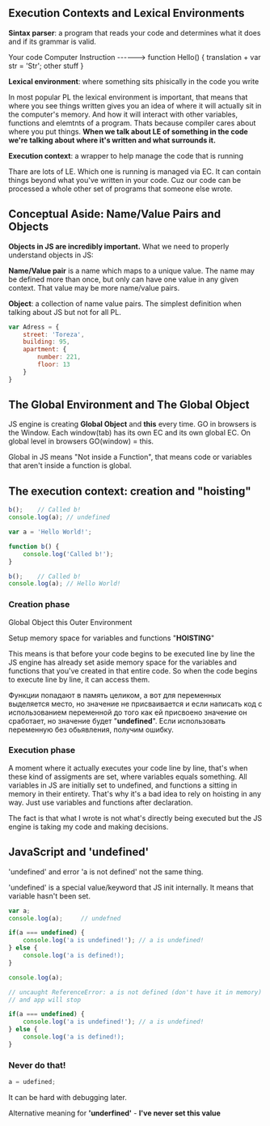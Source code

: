 ## Execution Contexts and Lexical Environments

**Sintax parser**: a program that reads your code and determines what it does and if its grammar is valid. 

Your code                           Computer Instruction
                        ------>
function Hello() {                      translation +
    var str = 'Str';                    other stuff
}      

**Lexical environment**: where something sits phisically in the code you write

 In most popular PL the lexical environment is important, that means that where you see things written gives you an idea of where it will actually sit in the computer's memory. And how it will interact with other variables, functions and elemtnts of a program. Thats because compiler cares about where you put things.
 **When we talk about LE of something in the code we're talking about where it's written and what surrounds it.**
 
 **Execution context**: a wrapper to help manage the code that is running

 Thare are lots of LE. Which one is running is managed via EC. It can contain things beyond what you've written in your code. Cuz our code can be processed a whole other set of programs that someone else wrote.

 ## Conceptual Aside: Name/Value Pairs and Objects

**Objects in JS are incredibly important.**
What we need to properly understand objects in JS:
 
  **Name/Value pair** is a name which maps to a unique value. The name may be defined more than once, but only can have one value in any given context. That value may be more name/value pairs.

  **Object**: a collection of name value pairs. The simplest definition when talking about JS but not for all PL.
  ```javascript
  var Adress = {
      street: 'Toreza',
      building: 95,
      apartment: {
          number: 221,
          floor: 13
      }
  } 
  ``` 

## The Global Environment and The Global Object
JS engine is creating **Global Object** and **this** every time.
GO in browsers is the Window.
Each window(tab) has its own EC and its own global EC.
On global level in browsers GO(window) = this.

Global in JS means "Not inside a Function", that means code or variables that aren't inside a function is global.

## The execution context: creation and "hoisting"

```javascript
b();    // Called b!
console.log(a); // undefined

var a = 'Hello World!';

function b() {
    console.log('Called b!');
}

b();    // Called b!
console.log(a); // Hello World!
```

### Creation phase

Global Object       this            Outer Environment

Setup memory space for variables and functions
                "**HOISTING**"

This means is that before your code begins to be executed line by line the JS engine has already set aside memory space for the variables and functions that you've created in that entire code. So when the code begins to execute line by line, it can access them.

Функции попадают в память целиком, а вот для переменных выделяется место, но значение не присваивается и если написать код с использованием переменной до того как ей присвоено значение он сработает, но значение будет "**undefined**". Если использовать переменную без обьявления, получим ошибку.

### Execution phase

A moment where it actually executes your code line by line, that's when these kind of assigments are set, where variables equals something.
All variables in JS are initially set to undefined, and functions a sitting in memory in their entirety.
That's why it's a bad idea to rely on hoisting in any way.
Just use variables and functions after declaration.

The fact is that what I wrote is not what's directly being executed but the JS engine is taking my code and making decisions.

## JavaScript and 'undefined'

'undefined' and error 'a is not defined' not the same thing.

'undefined' is a special value/keyword that JS init internally. It means that variable hasn't been set.

```javascript
var a;
console.log(a);     // undefned

if(a === undefined) {
    console.log('a is undefined!'); // a is undefined!
} else {
    console.log('a is defined!);
}
```

```javascript
console.log(a);     

// uncaught ReferenceError: a is not defined (don't have it in memory)
// and app will stop

if(a === undefined) {
    console.log('a is undefined!'); // a is undefined!
} else {
    console.log('a is defined!);
}
```
### Never do that!
```javascript
a = udefined;
```
It can be hard with debugging later.

Alternative meaning for **'underfined'** - **I've never set this value**

